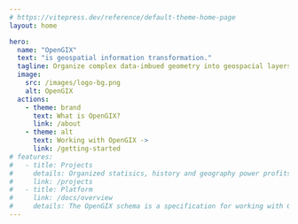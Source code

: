 ```yaml
---
# https://vitepress.dev/reference/default-theme-home-page
layout: home

hero:
  name: "OpenGIX"
  text: "is geospatial information transformation."
  tagline: Organize complex data-imbued geometry into geospacial layers to enable interactivity in maps and graphs.
  image:
    src: /images/logo-bg.png
    alt: OpenGIX
  actions:
    - theme: brand
      text: What is OpenGIX?
      link: /about
    - theme: alt
      text: Working with OpenGIX ->
      link: /getting-started
# features:
#   - title: Projects
#     details: Organized statisics, history and geography power profits and sustainability.
#     link: /projects
#   - title: Platform
#     link: /docs/overview
#     details: The OpenGIX schema is a specification for working with GIS layers and data.
---
```

